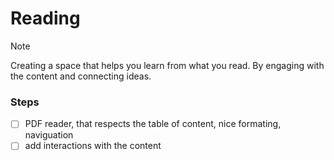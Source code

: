 # Reading
> [!Note]
> Creating a space that helps you learn from what you read. By engaging with the content and connecting ideas.
### Steps
- [ ] PDF reader, that respects the table of content, nice formating, naviguation
- [ ] add interactions with the content
